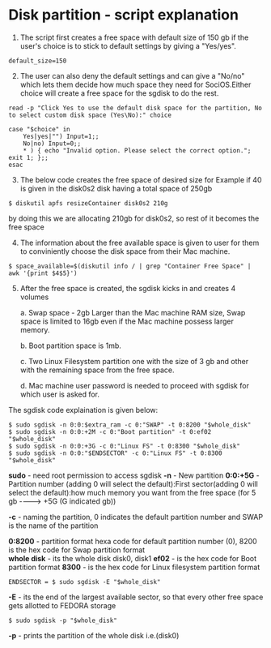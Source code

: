# Disk partition - script explanation

1. The script first creates a free space with default size of 150 gb if the user's choice is to stick to default settings by giving a "Yes/yes". 

```
default_size=150
```

2. The user can also deny the default settings and can give a "No/no" which lets them decide how much space they need for SociOS.Either choice will create a free space for the sgdisk to do the rest.

```
read -p "Click Yes to use the default disk space for the partition, No to select custom disk space (Yes\No):" choice

case "$choice" in
	Yes|yes|"") Input=1;;
	No|no) Input=0;;
	* ) { echo "Invalid option. Please select the correct option."; exit 1; };;
esac
```

3. The below code creates the free space of desired size for Example if 40 is given in the disk0s2 disk having a total space of 250gb

```
$ diskutil apfs resizeContainer disk0s2 210g
```
by doing this we are allocating 210gb for disk0s2, so rest of it becomes the free space

4. The information about the free available space is given to user for them to conviniently choose the disk space from their Mac machine. 

```
$ space_available=$(diskutil info / | grep "Container Free Space" | awk '{print $4$5}')
```

5. After the free space is created, the sgdisk kicks in and creates 4 volumes
	
	a. Swap space - 2gb Larger than the Mac machine RAM size, Swap space is limited to 16gb even if the Mac machine possess larger memory.
	
	b. Boot partition space is 1mb.
	
	c. Two Linux Filesystem partition one with the size of 3 gb and other with the remaining space from the free space.
	
	d. Mac machine user password is needed to proceed with sgdisk for which user is asked for.
	
The sgdisk code explaination is given below:

```	
$ sudo sgdisk -n 0:0:$extra_ram -c 0:"SWAP" -t 0:8200 "$whole_disk"
$ sudo sgdisk -n 0:0:+2M -c 0:"Boot partition" -t 0:ef02  "$whole_disk"
$ sudo sgdisk -n 0:0:+3G -c 0:"Linux FS" -t 0:8300 "$whole_disk"
$ sudo sgdisk -n 0:0:"$ENDSECTOR" -c 0:"Linux FS" -t 0:8300 "$whole_disk"
```
**sudo**  - need root permission to access sgdisk
**-n**    - New partition
**0:0:+5G** - Partition number (adding 0 will select the default):First sector(adding 0 will select the default):how much memory you want from the free space (for 5 gb ----> +5G (G indicated gb))

**-c**	  - naming the partition, 0 indicates the default partition number and SWAP is the name of the partition

**0:8200** - partition format hexa code for default partition number (0), 8200 is the hex code for Swap partition format  
**whole disk** - its the whole disk disk0, disk1
**ef02** - is the hex code for Boot partition format
**8300** - is the hex code for Linux filesystem partition format

```
ENDSECTOR = $ sudo sgdisk -E "$whole_disk"
```

**-E**    - its the end of the largest available sector, so that every other free space gets allotted to FEDORA storage
```
$ sudo sgdisk -p "$whole_disk"
```
**-p**     - prints the partition of the whole disk i.e.(disk0)
	
